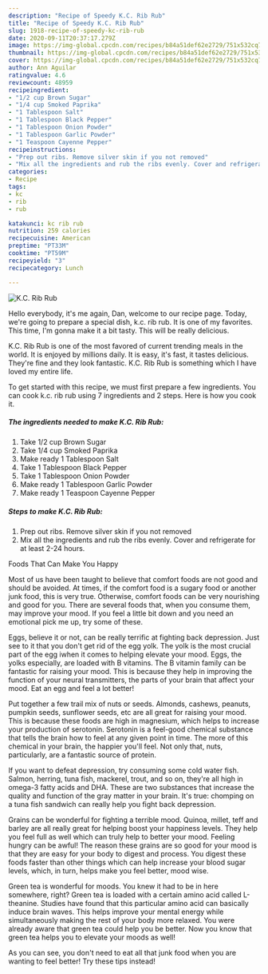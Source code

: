 ```yaml
---
description: "Recipe of Speedy K.C. Rib Rub"
title: "Recipe of Speedy K.C. Rib Rub"
slug: 1918-recipe-of-speedy-kc-rib-rub
date: 2020-09-11T20:37:17.279Z
image: https://img-global.cpcdn.com/recipes/b84a51def62e2729/751x532cq70/kc-rib-rub-recipe-main-photo.jpg
thumbnail: https://img-global.cpcdn.com/recipes/b84a51def62e2729/751x532cq70/kc-rib-rub-recipe-main-photo.jpg
cover: https://img-global.cpcdn.com/recipes/b84a51def62e2729/751x532cq70/kc-rib-rub-recipe-main-photo.jpg
author: Ann Aguilar
ratingvalue: 4.6
reviewcount: 48959
recipeingredient:
- "1/2 cup Brown Sugar"
- "1/4 cup Smoked Paprika"
- "1 Tablespoon Salt"
- "1 Tablespoon Black Pepper"
- "1 Tablespoon Onion Powder"
- "1 Tablespoon Garlic Powder"
- "1 Teaspoon Cayenne Pepper"
recipeinstructions:
- "Prep out ribs. Remove silver skin if you not removed"
- "Mix all the ingredients and rub the ribs evenly. Cover and refrigerate for at least 2-24 hours."
categories:
- Recipe
tags:
- kc
- rib
- rub

katakunci: kc rib rub 
nutrition: 259 calories
recipecuisine: American
preptime: "PT33M"
cooktime: "PT59M"
recipeyield: "3"
recipecategory: Lunch

---
```



![K.C. Rib Rub](https://img-global.cpcdn.com/recipes/b84a51def62e2729/751x532cq70/kc-rib-rub-recipe-main-photo.jpg)

Hello everybody, it's me again, Dan, welcome to our recipe page. Today, we're going to prepare a special dish, k.c. rib rub. It is one of my favorites. This time, I'm gonna make it a bit tasty. This will be really delicious.

K.C. Rib Rub is one of the most favored of current trending meals in the world. It is enjoyed by millions daily. It is easy, it's fast, it tastes delicious. They're fine and they look fantastic. K.C. Rib Rub is something which I have loved my entire life.




To get started with this recipe, we must first prepare a few ingredients. You can cook k.c. rib rub using 7 ingredients and 2 steps. Here is how you cook it.

<!--inarticleads1-->

##### The ingredients needed to make K.C. Rib Rub:

1. Take 1/2 cup Brown Sugar
1. Take 1/4 cup Smoked Paprika
1. Make ready 1 Tablespoon Salt
1. Take 1 Tablespoon Black Pepper
1. Take 1 Tablespoon Onion Powder
1. Make ready 1 Tablespoon Garlic Powder
1. Make ready 1 Teaspoon Cayenne Pepper




<!--inarticleads2-->

##### Steps to make K.C. Rib Rub:

1. Prep out ribs. Remove silver skin if you not removed
1. Mix all the ingredients and rub the ribs evenly. Cover and refrigerate for at least 2-24 hours.




Foods That Can Make You Happy


Most of us have been taught to believe that comfort foods are not good and should be avoided. At times, if the comfort food is a sugary food or another junk food, this is very true. Otherwise, comfort foods can be very nourishing and good for you. There are several foods that, when you consume them, may improve your mood. If you feel a little bit down and you need an emotional pick me up, try some of these.

Eggs, believe it or not, can be really terrific at fighting back depression. Just see to it that you don't get rid of the egg yolk. The yolk is the most crucial part of the egg iwhen it comes to helping elevate your mood. Eggs, the yolks especially, are loaded with B vitamins. The B vitamin family can be fantastic for raising your mood. This is because they help in improving the function of your neural transmitters, the parts of your brain that affect your mood. Eat an egg and feel a lot better!

Put together a few trail mix of nuts or seeds. Almonds, cashews, peanuts, pumpkin seeds, sunflower seeds, etc are all great for raising your mood. This is because these foods are high in magnesium, which helps to increase your production of serotonin. Serotonin is a feel-good chemical substance that tells the brain how to feel at any given point in time. The more of this chemical in your brain, the happier you'll feel. Not only that, nuts, particularly, are a fantastic source of protein.

If you want to defeat depression, try consuming some cold water fish. Salmon, herring, tuna fish, mackerel, trout, and so on, they're all high in omega-3 fatty acids and DHA. These are two substances that increase the quality and function of the gray matter in your brain. It's true: chomping on a tuna fish sandwich can really help you fight back depression. 

Grains can be wonderful for fighting a terrible mood. Quinoa, millet, teff and barley are all really great for helping boost your happiness levels. They help you feel full as well which can truly help to better your mood. Feeling hungry can be awful! The reason these grains are so good for your mood is that they are easy for your body to digest and process. You digest these foods faster than other things which can help increase your blood sugar levels, which, in turn, helps make you feel better, mood wise.

Green tea is wonderful for moods. You knew it had to be in here somewhere, right? Green tea is loaded with a certain amino acid called L-theanine. Studies have found that this particular amino acid can basically induce brain waves. This helps improve your mental energy while simultaneously making the rest of your body more relaxed. You were already aware that green tea could help you be better. Now you know that green tea helps you to elevate your moods as well!

As you can see, you don't need to eat all that junk food when you are wanting to feel better! Try  these tips  instead!


